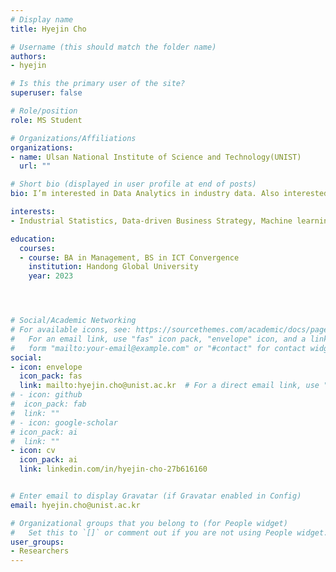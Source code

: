 ```yaml
---
# Display name
title: Hyejin Cho

# Username (this should match the folder name)
authors: 
- hyejin

# Is this the primary user of the site?
superuser: false

# Role/position
role: MS Student 

# Organizations/Affiliations
organizations:
- name: Ulsan National Institute of Science and Technology(UNIST)
  url: ""

# Short bio (displayed in user profile at end of posts)
bio: I’m interested in Data Analytics in industry data. Also interested in studying Deep learning and Machine learning.

interests:
- Industrial Statistics, Data-driven Business Strategy, Machine learning and Deep learning

education:
  courses: 
  - course: BA in Management, BS in ICT Convergence
    institution: Handong Global University
    year: 2023




# Social/Academic Networking
# For available icons, see: https://sourcethemes.com/academic/docs/page-builder/#icons
#   For an email link, use "fas" icon pack, "envelope" icon, and a link in the
#   form "mailto:your-email@example.com" or "#contact" for contact widget.
social:
- icon: envelope
  icon_pack: fas
  link: mailto:hyejin.cho@unist.ac.kr  # For a direct email link, use "mailto:이메일주소".
# - icon: github
#  icon_pack: fab
#  link: ""
# - icon: google-scholar
# icon_pack: ai
#  link: ""
- icon: cv
  icon_pack: ai
  link: linkedin.com/in/hyejin-cho-27b616160


# Enter email to display Gravatar (if Gravatar enabled in Config)
email: hyejin.cho@unist.ac.kr

# Organizational groups that you belong to (for People widget)
#   Set this to `[]` or comment out if you are not using People widget.
user_groups:
- Researchers
---
```




